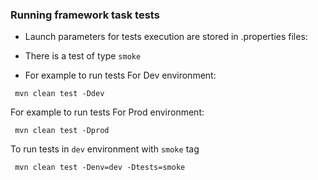 ### Running framework task tests

- Launch parameters for tests execution are stored in .properties files:
- There is a test of type `smoke`

- For example to run tests For Dev environment:

```commandline
 mvn clean test -Ddev 
```
For example to run tests For Prod environment:
```commandline
 mvn clean test -Dprod 
```

To run tests in `dev` environment with `smoke` tag

```commandline
 mvn clean test -Denv=dev -Dtests=smoke
```